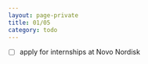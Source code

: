 ```yaml
--- 
layout: page-private
title: 01/05
category: todo
---
```


-[ ] apply for internships at Novo Nordisk
